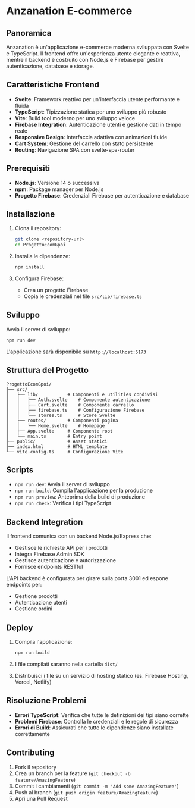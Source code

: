 # Anzanation E-commerce

## Panoramica

Anzanation è un'applicazione e-commerce moderna sviluppata con Svelte e TypeScript. Il frontend offre un'esperienza utente elegante e reattiva, mentre il backend è costruito con Node.js e Firebase per gestire autenticazione, database e storage.

## Caratteristiche Frontend

- **Svelte**: Framework reattivo per un'interfaccia utente performante e fluida
- **TypeScript**: Tipizzazione statica per uno sviluppo più robusto
- **Vite**: Build tool moderno per uno sviluppo veloce
- **Firebase Integration**: Autenticazione utenti e gestione dati in tempo reale
- **Responsive Design**: Interfaccia adattiva con animazioni fluide
- **Cart System**: Gestione del carrello con stato persistente
- **Routing**: Navigazione SPA con svelte-spa-router

## Prerequisiti

- **Node.js**: Versione 14 o successiva
- **npm**: Package manager per Node.js
- **Progetto Firebase**: Credenziali Firebase per autenticazione e database

## Installazione

1. Clona il repository:
   ```bash
   git clone <repository-url>
   cd ProgettoEcomGpoi
   ```

2. Installa le dipendenze:
   ```bash
   npm install
   ```

3. Configura Firebase:
   - Crea un progetto Firebase
   - Copia le credenziali nel file `src/lib/firebase.ts`

## Sviluppo

Avvia il server di sviluppo:
```bash
npm run dev
```

L'applicazione sarà disponibile su `http://localhost:5173`

## Struttura del Progetto

```
ProgettoEcomGpoi/
├── src/
│   ├── lib/           # Componenti e utilities condivisi
│   │   ├── Auth.svelte    # Componente autenticazione
│   │   ├── Cart.svelte    # Componente carrello
│   │   ├── firebase.ts    # Configurazione Firebase
│   │   └── stores.ts      # Store Svelte
│   ├── routes/        # Componenti pagina
│   │   └── Home.svelte    # Homepage
│   ├── App.svelte     # Componente root
│   └── main.ts        # Entry point
├── public/            # Asset statici
├── index.html         # HTML template
└── vite.config.ts     # Configurazione Vite
```

## Scripts

- `npm run dev`: Avvia il server di sviluppo
- `npm run build`: Compila l'applicazione per la produzione
- `npm run preview`: Anteprima della build di produzione
- `npm run check`: Verifica i tipi TypeScript

## Backend Integration

Il frontend comunica con un backend Node.js/Express che:
- Gestisce le richieste API per i prodotti
- Integra Firebase Admin SDK
- Gestisce autenticazione e autorizzazione
- Fornisce endpoints RESTful

L'API backend è configurata per girare sulla porta 3001 ed espone endpoints per:
- Gestione prodotti
- Autenticazione utenti
- Gestione ordini

## Deploy

1. Compila l'applicazione:
   ```bash
   npm run build
   ```

2. I file compilati saranno nella cartella `dist/`

3. Distribuisci i file su un servizio di hosting statico (es. Firebase Hosting, Vercel, Netlify)

## Risoluzione Problemi

- **Errori TypeScript**: Verifica che tutte le definizioni dei tipi siano corrette
- **Problemi Firebase**: Controlla le credenziali e le regole di sicurezza
- **Errori di Build**: Assicurati che tutte le dipendenze siano installate correttamente

## Contributing

1. Fork il repository
2. Crea un branch per la feature (`git checkout -b feature/AmazingFeature`)
3. Commit i cambiamenti (`git commit -m 'Add some AmazingFeature'`)
4. Push al branch (`git push origin feature/AmazingFeature`)
5. Apri una Pull Request
